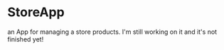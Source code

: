# StoreApp
an App for managing a store products.
I'm still working on it and it's not finished yet!
